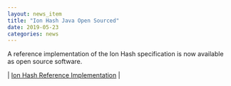 ```yaml
---
layout: news_item
title: "Ion Hash Java Open Sourced"
date: 2019-05-23
categories: news
---
```

A reference implementation of the Ion Hash specification is now available as open source software.

| [Ion Hash Reference Implementation](https://github.com/amzn/ion-hash-java) |

